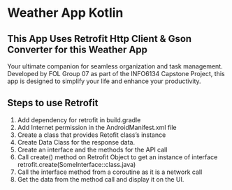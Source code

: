 # Weather App Kotlin

## This App Uses Retrofit Http Client & Gson Converter for this Weather App

Your ultimate companion for seamless organization and task management. Developed by FOL Group 07 as part of the INFO6134 Capstone Project, this app is designed to simplify your life and enhance your productivity.

## Steps to use Retrofit
1. Add dependency for retrofit in build.gradle
2. Add Internet permission in the AndroidManifest.xml file
3. Create a class that provides Retofit class’s instance
4. Create Data Class for the response data.
5. Create an interface and the methods for the API call
6. Call create() method on Retrofit Object to get an instance of
interface
retrofit.create(SomeInterface::class.java)
7. Call the interface method from a coroutine as it is a network
call
8. Get the data from the method call and display it on the UI.


